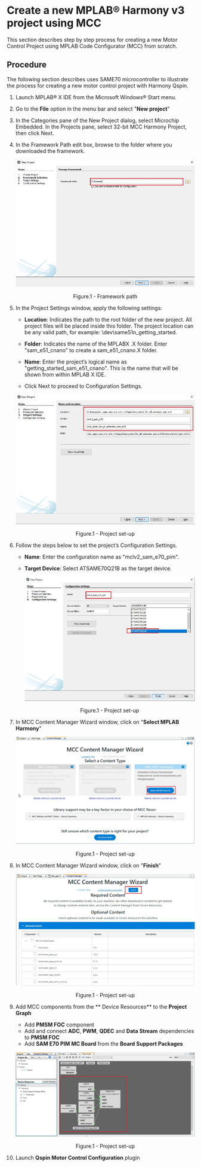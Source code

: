 # Create a new MPLAB® Harmony v3 project using MCC

This section describes step by step process for creating a new Motor Control Project using MPLAB Code Configurator (MCC) from scratch. 

## Procedure
The following section describes uses SAME70 microcontroller to illustrate the process for creating a new motor control project with Harmony Qspin.

1. Launch MPLAB® X IDE from the Microsoft Windows® Start menu. 
2. Go to the **File** option in the menu bar and select "**New project**"
3. In the Categories pane of the New Project dialog, select Microchip Embedded. In the Projects pane, select 32-bit MCC Harmony Project, then click Next.
4. In the Framework Path edit box, browse to the folder where you downloaded the framework. 
    <p align="center">
        <img src="images/create_project_step_03.jpg"/>
        <figcaption align= "center">Figure.1 - Framework path </figcaption>
    </p>


5. In the Project Settings window, apply the following settings:
    - **Location**: Indicates the path to the root folder of the new project. All project files will be placed inside this folder. The project location can be any valid path, for example: <Folder of your choice>\dev\same51n_getting_started.
    - **Folder**: Indicates the name of the MPLABX .X folder. Enter "sam_e51_cnano" to create a sam_e51_cnano.X folder.

    - **Name**: Enter the project’s logical name as "getting_started_sam_e51_cnano". This is the name that will be shown from within MPLAB X IDE.

    - Click Next to proceed to Configuration Settings.

    <p align="center">
        <img src="images/create_project_step_04.jpg"/>
        <figcaption align= "center">Figure.1 - Project set-up </figcaption>
    </p>

6. Follow the steps below to set the project’s Configuration Settings.

    - **Name**: Enter the configuration name as "mclv2_sam_e70_pim".

    - **Target Device**: Select ATSAME70Q21B as the target device.
        <p align="center">
            <img src="images/create_project_step_05.jpg"/>
            <figcaption align= "center">Figure.1 - Project set-up </figcaption>
        </p>

7. In MCC Content Manager Wizard window, click on "**Select MPLAB Harmony**"

    <p align="center">
        <img src="images/create_project_step_06.jpg"/>
        <figcaption align= "center">Figure.1 - Project set-up </figcaption>
    </p>

8. In MCC Content Manager Wizard window, click on "**Finish**"
    <p align="center">
            <img src="images/create_project_step_07.jpg"/>
            <figcaption align= "center">Figure.1 - Project set-up </figcaption>
    </p>

9. Add MCC components from the ** Device Resources** to the **Project Graph**
    - Add **PMSM FOC** component
    - Add and connect **ADC**, **PWM**, **QDEC** and **Data Stream** dependencies to **PMSM FOC**
    - Add **SAM E70 PIM MC Board** from the **Board Support Packages**

    <p align="center">
        <img src="images/create_project_step_08.jpg"/>
        <figcaption align= "center">Figure.1 - Project set-up </figcaption>
    </p>

10. Launch **Qspin Motor Control Configuration** plugin